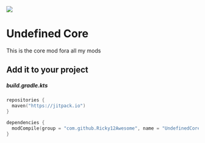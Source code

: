 [![](https://jitpack.io/v/Ricky12Awesome/UndefinedCore.svg)](https://jitpack.io/#Ricky12Awesome/UndefinedCore)

# Undefined Core
This is the core mod fora all my mods

## Add it to your project
##### build.gradle.kts
```kotlin
repositories {
  maven("https://jitpack.io")
}

dependencies {
  modCompile(group = "com.github.Ricky12Awesome", name = "UndefinedCore", version = "1.1.0")
}
```
